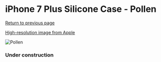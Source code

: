 # iPhone 7 Plus Silicone Case - Pollen

[Return to previous page](/iphone_7)

[High-resolution image from Apple](https://store.storeimages.cdn-apple.com/8756/as-images.apple.com/is/MQ5E2?wid=4500&hei=4500&fmt=png)

<div style="width: 384px"><img src="/everyphone/MQ5E2.png" alt="Pollen"></div>

### Under construction
